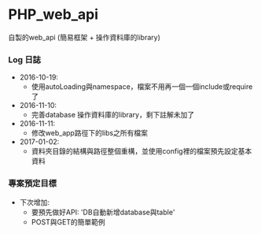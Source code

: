 # PHP_web_api
自製的web_api (簡易框架 + 操作資料庫的library)

### Log 日誌
* 2016-10-19: 
    - 使用autoLoading與namespace，檔案不用再一個一個include或require了
* 2016-11-10: 
    - 完善database 操作資料庫的library，剩下註解未加了
* 2016-11-11: 
    - 修改web_app路徑下的libs之所有檔案
* 2017-01-02: 
    - 資料夾目錄的結構與路徑整個重構，並使用config裡的檔案預先設定基本資料

### 專案預定目標
* 下次增加:
    - 要預先做好API: 'DB自動新增database與table'
    - POST與GET的簡單範例

